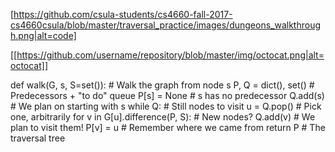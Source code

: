 
[https://github.com/csula-students/cs4660-fall-2017-cs4660csula/blob/master/traversal_practice/images/dungeons_walkthrough.png|alt=code]

[[https://github.com/username/repository/blob/master/img/octocat.png|alt=octocat]]



def walk(G, s, S=set()):                        # Walk the graph from node s
    P, Q = dict(), set()                        # Predecessors + "to do" queue
    P[s] = None                                 # s has no predecessor
    Q.add(s)                                    # We plan on starting with s
    while Q:                                    # Still nodes to visit
          u = Q.pop()                           # Pick one, arbitrarily
    for v in G[u].difference(P, S):             # New nodes?
        Q.add(v)                                # We plan to visit them!
    P[v] = u                                    # Remember where we came from
    return P                                    # The traversal tree
